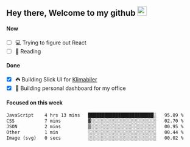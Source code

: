 ## Hey there, Welcome to my github <img src="https://media.giphy.com/media/hvRJCLFzcasrR4ia7z/giphy.gif" width="25px">

#### Now
- [ ] 💻 Trying to figure out React
- [ ] 📕 Reading

#### Done
- [x] ☘️ Building Slick UI for [Klimabiler](https://klimabiler.dk)
- [x] 🚀 Building personal dashboard for my office
 
 #### Focused on this week
<!--START_SECTION:waka-->

```txt
JavaScript    4 hrs 13 mins   ████████████████████████░   95.89 %
CSS           7 mins          ▓░░░░░░░░░░░░░░░░░░░░░░░░   02.70 %
JSON          2 mins          ▒░░░░░░░░░░░░░░░░░░░░░░░░   00.95 %
Other         1 min           ░░░░░░░░░░░░░░░░░░░░░░░░░   00.44 %
Image (svg)   0 secs          ░░░░░░░░░░░░░░░░░░░░░░░░░   00.02 %
```

<!--END_SECTION:waka-->

